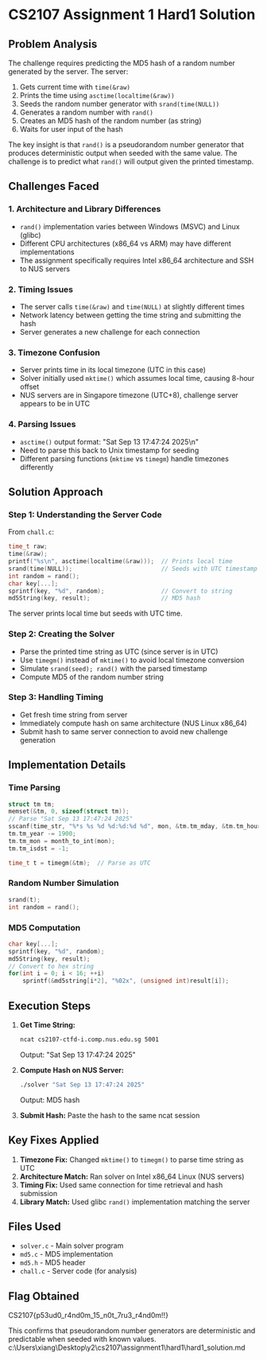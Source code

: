 # CS2107 Assignment 1 Hard1 Solution

## Problem Analysis

The challenge requires predicting the MD5 hash of a random number generated by the server. The server:

1. Gets current time with `time(&raw)`
2. Prints the time using `asctime(localtime(&raw))`
3. Seeds the random number generator with `srand(time(NULL))`
4. Generates a random number with `rand()`
5. Creates an MD5 hash of the random number (as string)
6. Waits for user input of the hash

The key insight is that `rand()` is a pseudorandom number generator that produces deterministic output when seeded with the same value. The challenge is to predict what `rand()` will output given the printed timestamp.

## Challenges Faced

### 1. Architecture and Library Differences
- `rand()` implementation varies between Windows (MSVC) and Linux (glibc)
- Different CPU architectures (x86_64 vs ARM) may have different implementations
- The assignment specifically requires Intel x86_64 architecture and SSH to NUS servers

### 2. Timing Issues
- The server calls `time(&raw)` and `time(NULL)` at slightly different times
- Network latency between getting the time string and submitting the hash
- Server generates a new challenge for each connection

### 3. Timezone Confusion
- Server prints time in its local timezone (UTC in this case)
- Solver initially used `mktime()` which assumes local time, causing 8-hour offset
- NUS servers are in Singapore timezone (UTC+8), challenge server appears to be in UTC

### 4. Parsing Issues
- `asctime()` output format: "Sat Sep 13 17:47:24 2025\n"
- Need to parse this back to Unix timestamp for seeding
- Different parsing functions (`mktime` vs `timegm`) handle timezones differently

## Solution Approach

### Step 1: Understanding the Server Code
From `chall.c`:
```c
time_t raw;
time(&raw);
printf("%s\n", asctime(localtime(&raw)));  // Prints local time
srand(time(NULL));                         // Seeds with UTC timestamp
int random = rand();
char key[...];
sprintf(key, "%d", random);                // Convert to string
md5String(key, result);                    // MD5 hash
```

The server prints local time but seeds with UTC time.

### Step 2: Creating the Solver
- Parse the printed time string as UTC (since server is in UTC)
- Use `timegm()` instead of `mktime()` to avoid local timezone conversion
- Simulate `srand(seed); rand()` with the parsed timestamp
- Compute MD5 of the random number string

### Step 3: Handling Timing
- Get fresh time string from server
- Immediately compute hash on same architecture (NUS Linux x86_64)
- Submit hash to same server connection to avoid new challenge generation

## Implementation Details

### Time Parsing
```c
struct tm tm;
memset(&tm, 0, sizeof(struct tm));
// Parse "Sat Sep 13 17:47:24 2025"
sscanf(time_str, "%*s %s %d %d:%d:%d %d", mon, &tm.tm_mday, &tm.tm_hour, &tm.tm_min, &tm.tm_sec, &tm.tm_year);
tm.tm_year -= 1900;
tm.tm_mon = month_to_int(mon);
tm.tm_isdst = -1;

time_t t = timegm(&tm);  // Parse as UTC
```

### Random Number Simulation
```c
srand(t);
int random = rand();
```

### MD5 Computation
```c
char key[...];
sprintf(key, "%d", random);
md5String(key, result);
// Convert to hex string
for(int i = 0; i < 16; ++i)
    sprintf(&md5string[i*2], "%02x", (unsigned int)result[i]);
```

## Execution Steps

1. **Get Time String:**
   ```bash
   ncat cs2107-ctfd-i.comp.nus.edu.sg 5001
   ```
   Output: "Sat Sep 13 17:47:24 2025"

2. **Compute Hash on NUS Server:**
   ```bash
   ./solver "Sat Sep 13 17:47:24 2025"
   ```
   Output: MD5 hash

3. **Submit Hash:**
   Paste the hash to the same ncat session

## Key Fixes Applied

1. **Timezone Fix:** Changed `mktime()` to `timegm()` to parse time string as UTC
2. **Architecture Match:** Ran solver on Intel x86_64 Linux (NUS servers)
3. **Timing Fix:** Used same connection for time retrieval and hash submission
4. **Library Match:** Used glibc `rand()` implementation matching the server

## Files Used

- `solver.c` - Main solver program
- `md5.c` - MD5 implementation
- `md5.h` - MD5 header
- `chall.c` - Server code (for analysis)

## Flag Obtained

CS2107{p53ud0_r4nd0m_15_n0t_7ru3_r4nd0m!!}

This confirms that pseudorandom number generators are deterministic and predictable when seeded with known values.</content>
<parameter name="filePath">c:\Users\xiang\Desktop\y2\cs2107\assignment1\hard1\hard1_solution.md